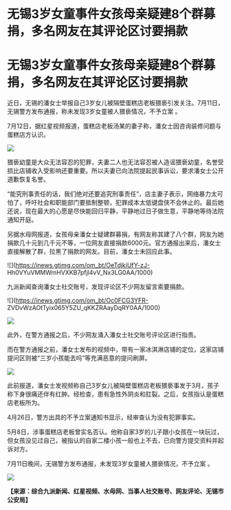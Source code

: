 # 无锡3岁女童事件女孩母亲疑建8个群募捐，多名网友在其评论区讨要捐款

# 无锡3岁女童事件女孩母亲疑建8个群募捐，多名网友在其评论区讨要捐款

近日，无锡的潘女士举报自己3岁女儿被隔壁蛋糕店老板猥亵引发关注。7月11日，无锡警方发布通报，称未发现3岁女童被人猥亵情况，不予立案 。

7月12日，据红星视频报道，蛋糕店老板汤某的妻子称，潘女士因咨询装修问题与蛋糕店方认识。

![](https://inews.gtimg.com/om_bt/OI5JhopjPBaVKGuzRex1sRic6t7vhgMzGE4Txl9gC2P5EAA/1000)

猥亵幼童是大众无法容忍的犯罪，夫妻二人也无法容忍被人造谣猥亵幼童，名誉受损比店铺收入受影响还要重要。所以夫妻已向法院提起民事诉讼，要求潘女士公开道歉恢复名誉。

“能究刑事责任的话，我们绝对还要追究刑事责任”，店主妻子表示，网络暴力太可怕了，呼吁社会和职能部门要抵制整顿，犯罪成本太低键盘侠不会休止的。最后她还说，现在最大的心愿是尽快能回归平静，平静地过日子做生意，平静地等待法院通知开庭。

另据水母网报道，女孩母亲潘女士疑建群募捐，有网友称其建了八个群，网友为她捐款几十元到几千元不等，一位网友直接捐款6000元。官方通报出来后，潘女士直接解散了群，拉黑了捐款的网友。目前，潘女士未回应此事。

![](https://inews.gtimg.com/om_bt/OeTdjkiUfY-zJ-
Hh0VYuVMMWmHVXKB7pfjl4vV_Nx3LG0AA/1000)

九派新闻查询潘女士社交账号，发现评论区不少网友留言索要捐款。

![](https://inews.gtimg.com/om_bt/Oc0FCG3YFR-
ZVDvWzAOtTyix065Y5ZU_qKKZRAayDqRY0AA/1000)

![](https://inews.gtimg.com/om_bt/OXXOx9SUrf0cqBPFXzEwsCQnQ3yI0U2frLiYKmuW-3Pk8AA/1000)

此外，在警方通报之后，不少网友涌入潘女士社交账号评论区进行指责。

而在警方通报之前，潘女士发布的视频中，带有一家冰淇淋店铺的定位，这家店铺提问区则被“三岁小孩能去吗”等充满恶意的提问刷屏。

![](https://inews.gtimg.com/om_bt/OIy2wG3jCjHTculQs5QmUqn2URyOWc1rbGUAksvXaoiQ4AA/1000)

此前报道，潘女士发视频称自己3岁女儿被隔壁蛋糕店老板猥亵事发于3月，孩子称下身很痛还伴有红肿。经检查，患有急性外阴炎和肛裂。之后，女孩指认是蛋糕店老板所为。

4月26日，警方出具的不予立案通知书显示，经审查认为没有犯罪事实。

5月8日，涉事蛋糕店老板曾实名否认。他称自家3岁的儿子跟小女孩在一块玩过，但女孩没见过自己，被指认的自家二楼小孩一般也上不去，已向警方提交资料并起诉对方。

7月11日晚间，无锡警方发布通报，未发现3岁女童被人猥亵情况，不予立案 。

![](https://inews.gtimg.com/om_bt/OIBIX0lyWpzjClzbxO6gDeGwQ3IkkHx2s6_1a6fWrOBnEAA/0)

**【来源：综合九派新闻、红星视频、水母网、当事人社交账号、网友评论、无锡市公安局】**

